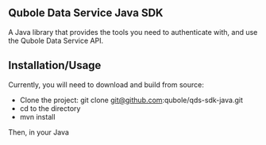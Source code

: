 ## Qubole Data Service Java SDK
A Java library that provides the tools you need to authenticate with, and use the Qubole Data Service API.

## Installation/Usage
Currently, you will need to download and build from source:

* Clone the project: git clone git@github.com:qubole/qds-sdk-java.git
* cd to the directory
* mvn install

Then, in your Java
